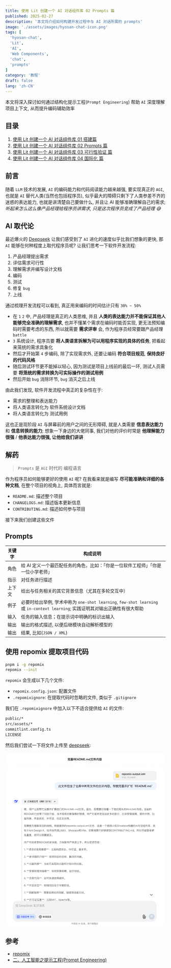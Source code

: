 ```yaml
---
title: 使用 Lit 创建一个 AI 对话组件库 02 Prompts 篇
published: 2025-02-27
description: '本文将介绍如何构建开发过程中与 AI 对话所需的 prompts'
image: './assets/images/hyosan-chat-icon.png'
tags: [
  'hyosan-chat',
  'Lit',
  'AI',
  'Web Components',
  'chat',
  'prompts'
]
category: '教程'
draft: false 
lang: 'zh-CN'
---
```


本文将深入探讨如何通过结构化提示工程(`Prompt Engineering`) 帮助 `AI` 深度理解项目上下文, 从而提升编码辅助效率

## 目录
1. [使用 Lit 创建一个 AI 对话组件库 01 搭建篇](../hyosan-chat-01-create/)
2. [使用 Lit 创建一个 AI 对话组件库 02 Prompts 篇](../hyosan-chat-02-prompts/)
3. [使用 Lit 创建一个 AI 对话组件库 03 可行性验证 篇](../hyosan-chat-03-feasibility/)
4. [使用 Lit 创建一个 AI 对话组件库 04 国际化 篇](../hyosan-chat-04-i18n/)

## 前言
随着 `LLM` 技术的发展, `AI` 的编码能力和代码阅读能力越来越强, 要实现真正的 `AGI`, 也就是 `AI` 替代人类(当然也包括程序员), 似乎最大的障碍只剩下了人类参差不齐的迷惑的表达能力, 也就是讲清楚自己要做什么, 并且让 AI 能够准确理解自己的需求; *听起来怎么这么像产品经理给程序员讲需求, 只是这次程序员变成了产品经理 😅*

## AI 取代论
最近爆火的 [Deepseek](https://www.deepseek.com/) 让我们感受到了 `AI` 进化的速度似乎比我们想象的更快, 那 `AI` 能够在何种程度上取代程序员呢? 让我们思考一下软件开发流程:

1. 产品经理提出需求
2. 评估需求可行性
3. 理解需求并编写设计文档
4. 编码
5. 测试
6. 修复 `bug`
7. 上线

通过梳理开发流程可以看到, 真正用来编码的时间估计只有 `30% ~ 50%`

- 在 `1` `2` 中, 产品经理是真正的人类思维, 并且 **人类的表达能力并不能保证其他人能够完全准确的理解需求**, 也并不懂某个需求在编码时能否实现, 更无法预知编码时需要考虑的东西, 所以就需要 **需求评审** 会, 作为程序员经常要跟产品经理 `battle`
- `3` 系统设计, 程序员要 **将人类语言拆解为可以用程序实现的具体的任务**, 把看起来笼统的需求具象化
- 然后才开始第 `4` 步编码, 除了实现需求外, 还要让编码 **符合项目规范**, **保持良好的代码风格**
- 随后测试环节更不能掉以轻心, 因为测试是项目上线前的最后一环, 测试人员需要 **将笼统的需求转换为可实际操作的测试用例**
- 然后开始 `bug` 消除环节, `bug` 消灭之后上线

由此我们发现, 软件开发流程中真正的复杂性在于:
- 需求的整理和表达能力
- 将人类语言转化为 软件系统设计文档
- 将人类语言转化为 测试用例

这也正是现阶段 `AI` 与屏幕前的用户之间的无形障碍, 就是人类需要 **信息表达能力** 和 **信息转换的能力**; 想象一下身边的大佬同事, 我们对他的评价时常是 **他理解能力很强** / **他表达能力很强, 让他给我们讲讲**

## 解药
> `Prompts` 是 `AGI` 时代的 编程语言

作为程序员如何能够更好的使用 `AI` 呢? 在我看来就是编写 **尽可能准确和详细的各种文档**, 在整个项目的视角上, 具体而言就是:

- `README.md`: 描述整个项目
- `CHANGELOGS.md`: 描述版本更新信息
- `CONTRIBUTING.md`: 描述如何参与项目

接下来我们创建这些文件

## Prompts
| 关键字 | 构成说明                                                                                                                       |
| ------ | ------------------------------------------------------------------------------------------------------------------------------ |
| 角色   | 给 AI 定义一个最匹配任务的角色，比如：「你是一位软件工程师」「你是一位小学老师」                                               |
| 指示   | 对任务进行描述                                                                                                                 |
| 上下文 | 给出与任务相关的其它背景信息（尤其在多轮交互中）                                                                               |
| 例子   | 必要时给出举例, 学术中称为 `one-shot learning`, `few-shot learning` 或 `in-context learning`; 实践证明其对输出正确性有很大帮助 |
| 输入   | 任务的输入信息；在提示词中明确的标识出输入                                                                                     |
| 输出   | 输出的格式描述, 以便后继模块自动解析模型的                                                                                     |
| 输出   | 结果, 比如(`JSON / XML`)                                                                                                       |

## 使用 repomix 提取项目代码
```bash
pnpm i -g repomix
repomix --init
```

`repomix` 会生成以下几个文件:

- `repomix.config.json`: 配置文件
- `.repomixignore`: 在提取代码时忽略的文件, 类似于 `.gitignore`

我们在 `.repomixignore` 中加入以下不适合提供给 `AI` 的文件:

```bash
public/*
src/assets/*
commitlint.config.ts
LICENSE
```

然后我们尝试一下将文件上传至 [deepseek](https://chat.deepseek.com):

![](./assets/images/deepseek-repomix-chat-screenshot.png)

## 参考
- [repomix](https://repomix.com/zh-cn/)
- [二、人工智能之提示工程(Prompt Engineering)](https://juejin.cn/post/7329785321626664970)
